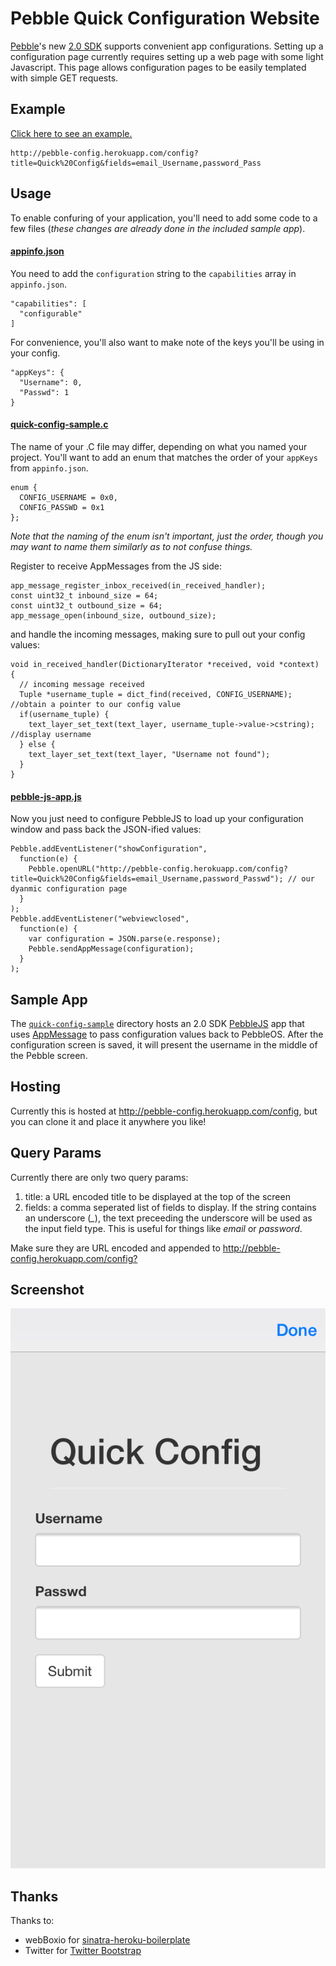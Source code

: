 # Pebble Quick Configuration Website

[Pebble](https://developer.getpebble.com/)'s new [2.0 SDK](https://developer.getpebble.com/2/) supports convenient app configurations.  Setting up a configuration page currently requires setting up a web page with some light Javascript.  This page allows configuration pages to be easily templated with simple GET requests.

## Example
[Click here to see an example.](http://pebble-config.herokuapp.com/config?title=Quick%20Config&fields=email_Username,password_Pass)

    http://pebble-config.herokuapp.com/config?title=Quick%20Config&fields=email_Username,password_Pass

## Usage
To enable confuring of your application, you'll need to add some code to a few files (*these changes are already done in the included sample app*).

#### [appinfo.json](https://github.com/pyro2927/Pebble-Quick-Config/blob/master/quick-config-sample/appinfo.json)
You need to add the `configuration` string to the `capabilities` array in `appinfo.json`.

````
"capabilities": [
  "configurable"
]
````
For convenience, you'll also want to make note of the keys you'll be using in your config.

````
"appKeys": {
  "Username": 0,
  "Passwd": 1
}
````

#### [quick-config-sample.c](https://github.com/pyro2927/Pebble-Quick-Config/blob/master/quick-config-sample/src/quick-config-sample.c)
The name of your .C file may differ, depending on what you named your project.  You'll want to add an enum that matches the order of your `appKeys` from `appinfo.json`.

````
enum {
  CONFIG_USERNAME = 0x0,
  CONFIG_PASSWD = 0x1
};
````

*Note that the naming of the enum isn't important, just the order, though you may want to name them similarly as to not confuse things.*

Register to receive AppMessages from the JS side:

````
app_message_register_inbox_received(in_received_handler);
const uint32_t inbound_size = 64;
const uint32_t outbound_size = 64;
app_message_open(inbound_size, outbound_size);
````

and handle the incoming messages, making sure to pull out your config values:

````
void in_received_handler(DictionaryIterator *received, void *context) {
  // incoming message received
  Tuple *username_tuple = dict_find(received, CONFIG_USERNAME); //obtain a pointer to our config value
  if(username_tuple) {
    text_layer_set_text(text_layer, username_tuple->value->cstring); //display username
  } else {
    text_layer_set_text(text_layer, "Username not found");
  }
}
````

#### [pebble-js-app.js](https://github.com/pyro2927/Pebble-Quick-Config/blob/master/quick-config-sample/src/js/pebble-js-app.js)
Now you just need to configure PebbleJS to load up your configuration window and pass back the JSON-ified values:

````
Pebble.addEventListener("showConfiguration",
  function(e) {
    Pebble.openURL("http://pebble-config.herokuapp.com/config?title=Quick%20Config&fields=email_Username,password_Passwd"); // our dyanmic configuration page
  }
);
Pebble.addEventListener("webviewclosed",
  function(e) {
    var configuration = JSON.parse(e.response);
    Pebble.sendAppMessage(configuration);
  }
);
````

## Sample App
The [`quick-config-sample`](https://github.com/pyro2927/Pebble-Quick-Config/tree/master/quick-config-sample) directory hosts an 2.0 SDK [PebbleJS](http://developer.getpebble.com/2/guides/javascript-guide.html) app that uses [AppMessage](http://developer.getpebble.com/2/api-reference/group___app_message.html) to pass configuration values back to PebbleOS.  After the configuration screen is saved, it will present the username in the middle of the Pebble screen.

## Hosting
Currently this is hosted at <http://pebble-config.herokuapp.com/config>, but you can clone it and place it anywhere you like!

## Query Params
Currently there are only two query params:

1. title: a URL encoded title to be displayed at the top of the screen
2. fields: a comma seperated list of fields to display. If the string contains an underscore (*_*), the text preceeding the underscore will be used as the input field type. This is useful for things like *email* or *password*.

Make sure they are URL encoded and appended to <http://pebble-config.herokuapp.com/config?>


## Screenshot
![](img/screenshot.PNG)

## Thanks
Thanks to:

* webBoxio for [sinatra-heroku-boilerplate](https://github.com/webBoxio/sinatra-heroku-boilerplate)
* Twitter for [Twitter Bootstrap](http://getbootstrap.com/)
